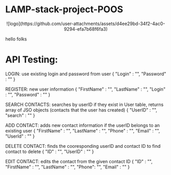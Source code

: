 # LAMP-stack-project-POOS
<p align=center> ![logo](https://github.com/user-attachments/assets/d4ee29bd-34f2-4ac0-9294-efa7b68f6fa3) </p>

hello folks

# API Testing:

LOGIN: use existing login and password from user
{
    "Login" : "",
    "Password" : ""
}

REGISTER: new user information
{
    "FirstName" : "",
    "LastName" : "",
    "Login" : "",
    "Password" : "" 
}

SEARCH CONTACTS: searches by userID if they exist in User table, returns array of JSO objects (contacts that the user has created)
{
    "UserID" : "",
    "search" : ""
}

ADD CONTACT: adds new contact information if the userID belongs to an existing user
{
    "FirstName" : "",
    "LastName" : "",
    "Phone" : "",
    "Email" : "",
    "UserId" : "" 
}

DELETE CONTACT: finds the cooresponding userID and contact ID to find contact to delete
{
    "ID" : "",
    "UserID" : ""
}

EDIT CONTACT: edits the contact from the given contact ID 
{
    "ID" : "",
    "FirstName" : "",
    "LastName" : "",
    "Phone": "",
    "Email" : ""
}
